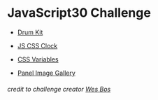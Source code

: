 
# JavaScript30 Challenge


* [Drum Kit](https://jasminejeane.github.io/JavaScript30/01-Drum-Kit/)
* [JS CSS Clock](https://jasminejeane.github.io/JavaScript30/02-JS-CSS-Clock/)
* [CSS Variables](https://jasminejeane.github.io/JavaScript30/03-CSS-Variables/)

* [Panel Image Gallery](https://jasminejeane.github.io/JavaScript30/05-Flex-Panel-Gallery/index.html)

###### credit to challenge creator [Wes Bos](https://github.com/wesbos/JavaScript30)
